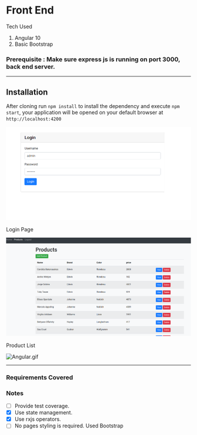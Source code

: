 # Front End

Tech Used

1. Angular 10 
2. Basic Bootstrap

### Prerequisite  : Make sure express js is running on port 3000, back end server.

---

## Installation

After cloning run `npm install` to install the dependency and execute `npm start`, your application will be opened on your default browser at `http://localhost:4200`

![login.png](login.png)

Login Page

![list.png](list.png)

Product List

![Angular.gif](Angular.gif)

---

### Requirements Covered


### **Notes**

- [ ]  Provide test coverage.
- [x]  Use state management.
- [x]  Use rxjs operators.
- [ ]  No pages styling is required. Used Bootstrap
